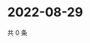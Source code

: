 # 2022-08-29

共 0 条

<!-- BEGIN WEIBO -->
<!-- 最后更新时间 Mon Aug 29 2022 02:19:50 GMT+0800 (China Standard Time) -->

<!-- END WEIBO -->
